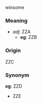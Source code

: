 winsome
### Meaning
+ _adj_: ZZA
    + __eg__: ZZB

### Origin

ZZC

### Synonym

__eg__: ZZD

+ ZZE


